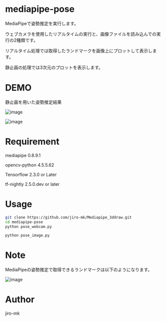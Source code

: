 # mediapipe-pose

MediaPipeで姿勢推定を実行します。

ウェブカメラを使用したリアルタイムの実行と、画像ファイルを読み込んでの実行の2種類です。

リアルタイム処理では取得したランドマークを画像上にプロットして表示します。

静止画の処理では3次元のプロットを表示します。


# DEMO

静止画を用いた姿勢推定結果

![image](https://user-images.githubusercontent.com/93971055/155551785-a3e5e396-b629-4d05-902c-a0b31d0592df.png)


![image](https://user-images.githubusercontent.com/93971055/155551886-d6efec69-b342-482b-8111-0cee91959efe.png)



# Requirement

mediapipe                    0.8.9.1

opencv-python                4.5.5.62   

Tensorflow                   2.3.0 or Later

tf-nightly                   2.5.0.dev or later 



# Usage


```bash
git clone https://github.com/jiro-mk/Mediapipe_3ddraw.git
cd mediapipe-pose
python pose_webcam.py

python pose_image.py
```


# Note
MediaPipeの姿勢推定で取得できるランドマークは以下のようになります。

![image](https://user-images.githubusercontent.com/93971055/155552406-0f7173f1-f700-46a4-8864-e0e0e5b487ad.png)

# Author

jiro-mk

